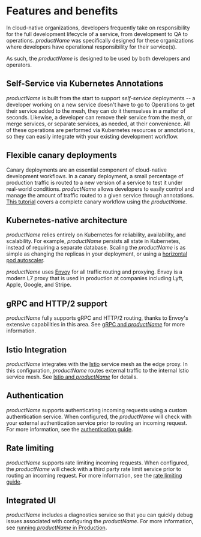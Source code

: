 # Features and benefits

In cloud-native organizations, developers frequently take on responsibility for the full development lifecycle of a service, from development to QA to operations. $productName$ was specifically designed for these organizations where developers have operational responsibility for their service(s).

As such, the $productName$ is designed to be used by both developers and operators.

## Self-Service via Kubernetes Annotations

$productName$ is built from the start to support _self-service_ deployments -- a developer working on a new service doesn't have to go to Operations to get their service added to the mesh, they can do it themselves in a matter of seconds. Likewise, a developer can remove their service from the mesh, or merge services, or separate services, as needed, at their convenience. All of these operations are performed via Kubernetes resources or annotations, so they can easily integrate with your existing development workflow.

## Flexible canary deployments

[//]: # (+FIX+ Forge is no more)

Canary deployments are an essential component of cloud-native development workflows. In a canary deployment, a small percentage of production traffic is routed to a new version of a service to test it under real-world conditions. $productName$ allows developers to easily control and manage the amount of traffic routed to a given service through annotations. [This tutorial](https://www.datawire.io/faster/canary-workflow/) covers a complete canary workflow using the $productName$.

## Kubernetes-native architecture

[//]: # (+FIX+ we've come to realize that it's better to scale vertically)

$productName$ relies entirely on Kubernetes for reliability, availability, and scalability. For example, $productName$ persists all state in Kubernetes, instead of requiring a separate database. Scaling the $productName$ is as simple as changing the replicas in your deployment, or using a [horizontal pod autoscaler](https://kubernetes.io/docs/tasks/run-application/horizontal-pod-autoscale/).

$productName$ uses [Envoy](https://www.envoyproxy.io) for all traffic routing and proxying. Envoy is a modern L7 proxy that is used in production at companies including Lyft, Apple, Google, and Stripe.

## gRPC and HTTP/2 support

$productName$ fully supports gRPC and HTTP/2 routing, thanks to Envoy's extensive capabilities in this area. See [gRPC and $productName$](../../howtos/grpc) for more information.

## Istio Integration

$productName$ integrates with the [Istio](https://istio.io) service mesh as the edge proxy. In this configuration, $productName$ routes external traffic to the internal Istio service mesh. See [Istio and $productName$](../../howtos/istio) for details.

## Authentication

$productName$ supports authenticating incoming requests using a custom authentication service. When configured, the $productName$ will check with your external authentication service prior to routing an incoming request. For more information, see the [authentication guide](../../topics/running/services/auth-services).

## Rate limiting

$productName$ supports rate limiting incoming requests. When configured, the $productName$ will check with a third party rate limit service prior to routing an incoming request. For more information, see the [rate limiting guide](../../topics/using/rate-limits/).

## Integrated UI

$productName$ includes a diagnostics service so that you can quickly debug issues associated with configuring the $productName$. For more information, see [running $productName$ in Production](../../topics/running).
